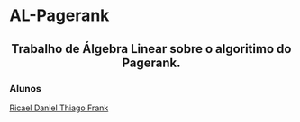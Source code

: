# AL-Pagerank
<h2 align = "center" >Trabalho de Álgebra Linear sobre o algoritimo do Pagerank.</h2>

<h3> Alunos </h3>
<a href = "https://github.com/RicaelDaniel"> Ricael Daniel <a/>
<a href = "https://github.com/TFrankeM"> Thiago Frank <a/>
